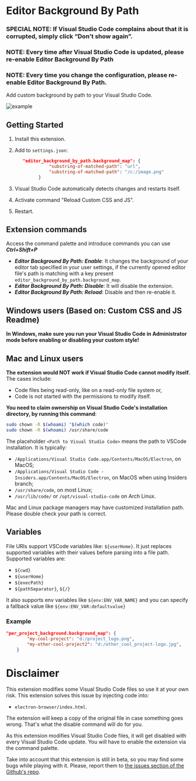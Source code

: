 # Editor Background By Path

### **SPECIAL NOTE: If Visual Studio Code complains about that it is corrupted, simply click “Don't show again”.**
### **NOTE: Every time after Visual Studio Code is updated, please re-enable Editor Background By Path**
### **NOTE: Every time you change the configuration, please re-enable Editor Background By Path.**

Add custom background by path to your Visual Studio Code. 

![example](https://github.com/BartaG512/editor-background-by-path/raw/HEAD/images/example.png)

## Getting Started

1. Install this extension.

2. Add to `settings.json`:

   ```json
      "editor_background_by_path.background_map": {
				"substring-of-matched-path": "url",
				"substring-of-matched-path": "/c:/image.png"
			}
   ```

3. Visual Studio Code automatically detects changes and restarts itself.

4. Activate command "Reload Custom CSS and JS".

5. Restart.

## Extension commands

Access the command palette and introduce commands you can use ***Ctrl+Shift+P*** 

- ***Editor Background By Path: Enable***: It changes the background of your editor tab specified in your user settings, if the currently opened editor file's path is matching with a key present  `editor_background_by_path.background_map`.
- ***Editor Background By Path: Disable***: It will disable the extension.
- ***Editor Background By Path: Reload***: Disable and then re-enable it.

## Windows users (Based on: Custom CSS and JS Readme)

**In Windows, make sure you run your Visual Studio Code in Administrator mode before enabling or disabling your custom style!**

## Mac and Linux users
**The extension would NOT work if Visual Studio Code cannot modify itself.** The cases include:

- Code files being read-only, like on a read-only file system or,
- Code is not started with the permissions to modify itself.

**You need to claim ownership on Visual Studio Code's installation directory, by running this command**:

```sh
sudo chown -R $(whoami) "$(which code)"
sudo chown -R $(whoami) /usr/share/code
```

The placeholder `<Path to Visual Studio Code>` means the path to VSCode installation. It is typically:

- `/Applications/Visual Studio Code.app/Contents/MacOS/Electron`, on MacOS;
- `/Applications/Visual Studio Code - Insiders.app/Contents/MacOS/Electron`, on MacOS when using Insiders branch;
- `/usr/share/code`, on most Linux;
- `/usr/lib/code/` or `/opt/visual-studio-code` on Arch Linux.

Mac and Linux package managers may have customized installation path. Please double check your path is correct.

## Variables

File URIs support VSCode variables like: `${userHome}`. It just replaces supported variables with their values before parsing into a file path. Supported variables are:

- `${cwd}`
- `${userHome}`
- `${execPath}`
- `${pathSeparator}`, `${/}`

It also supports env variables like `${env:ENV_VAR_NAME}` and you can specify a fallback value like `${env:ENV_VAR:defaultvalue}`


### Example

```json
"per_project_background.background_map": {
		"my-cool-project": "d:/project_logo.png",
		"my-other-cool-project2": "d:/other_cool_project-logo.jpg",
	}
```

# Disclaimer

This extension modifies some Visual Studio Code files so use it at your own risk.
This extension solves this issue by injecting code into:

- `electron-browser/index.html`.

The extension will keep a copy of the original file in case something goes wrong. That's what the disable command will do for you.

As this extension modifies Visual Studio Code files, it will get disabled with every Visual Studio Code update. You will have to enable the extension via the command palette.

Take into account that this extension is still in beta, so you may find some bugs while playing with it. Please, report them to [the issues section of the Github's repo](https://github.com/BartaG512/editor-background-by-path.git).
